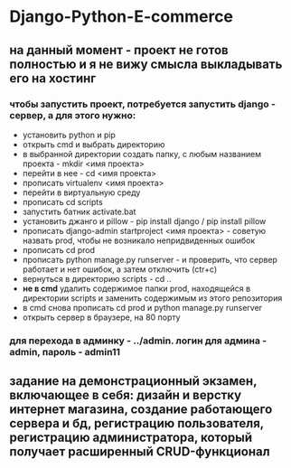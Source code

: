 # Django-Python-E-commerce
## **на данный момент - проект не готов полностью и я не вижу смысла выкладывать его на хостинг**
### чтобы запустить проект, потребуется запустить django - сервер, а для этого нужно:
* установить python и pip
* открыть cmd и выбрать директорию
* в выбранной директории создать папку, с любым названием проекта - mkdir <имя проекта>
* перейти в нее - cd <имя проекта>
* прописать virtualenv <имя проекта>
* перейти в виртуальную среду
* прописать cd scripts
* запустить батник activate.bat
* установить джанго и pillow - pip install django / pip install pillow
* прописать django-admin startproject <имя проекта> - советую назвать prod, чтобы не возникало непридвиденных ошибок
* прописать cd prod
* прописать python manage.py runserver - и проверить, что сервер работает и нет ошибок, а затем отключить (ctr+c)
* вернуться в директорию scripts - cd ..
* **не в cmd** удалить содержимое папки prod, находящейся в директории scripts и заменить содержимым из этого репозитория
* в cmd снова прописать cd prod и python manage.py runserver
* открыть сервер в браузере, на 80 порту
### для перехода в админку - ../admin. логин для админа - admin, пароль - admin11
## задание на демонстрационный экзамен, включающее в себя: дизайн и верстку интернет магазина, создание работающего сервера и бд, регистрацию пользователя, регистрацию администратора, который получает расширенный CRUD-функционал

